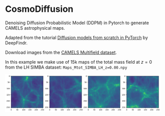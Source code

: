 # CosmoDiffusion

Denoising Diffusion Probabilistic Model (DDPM) in Pytorch to generate CAMELS astrophysical maps.

Adapted from the tutorial [Diffusion models from scratch in PyTorch](https://www.youtube.com/watch?v=a4Yfz2FxXiY) by DeepFindr.

Download images from the [CAMELS Multifield dataset](https://camels-multifield-dataset.readthedocs.io/en/latest/access.html).

In this example we make use of 15k maps of the total mass field at $z=0$ from the LH SIMBA dataset: `Maps_Mtot_SIMBA_LH_z=0.00.npy`

![Sampled images from diffusion model](camels_diffusion.png)
